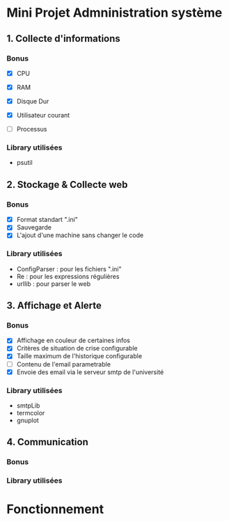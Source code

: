 # Mini Projet Admninistration système

## 1. Collecte d'informations

### Bonus

- [x] CPU
- [x] RAM
- [x] Disque Dur
- [x] Utilisateur courant
- [ ] Processus


### Library utilisées
* psutil


## 2. Stockage & Collecte web

### Bonus

- [x] Format standart ".ini"
- [x] Sauvegarde
- [x] L'ajout d'une machine sans changer le code

### Library utilisées

* ConfigParser : pour les fichiers ".ini"
* Re : pour les expressions régulières
* urllib : pour parser le web

## 3. Affichage et Alerte

### Bonus

- [x] Affichage en couleur de certaines infos
- [x] Critères de situation de crise configurable
- [x] Taille maximum de l'historique configurable
- [ ] Contenu de l'email parametrable  
- [x] Envoie des email via le serveur smtp de l'université

### Library utilisées

* smtpLib
* termcolor
* gnuplot

## 4. Communication

### Bonus

### Library utilisées

# Fonctionnement